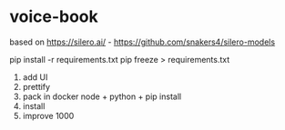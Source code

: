 # voice-book

based on https://silero.ai/ - https://github.com/snakers4/silero-models


pip install -r requirements.txt
pip freeze > requirements.txt




1) add UI
2) prettify
3) pack in docker node + python + pip install
4) install
5) improve 1000
